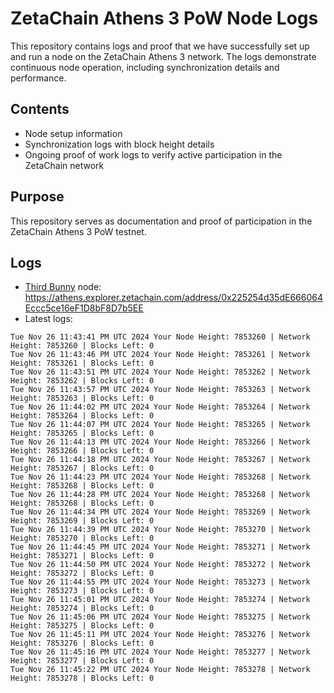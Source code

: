# ZetaChain Athens 3 PoW Node Logs
This repository contains logs and proof that we have successfully set up and run a node on the ZetaChain Athens 3 network. The logs demonstrate continuous node operation, including synchronization details and performance.

## Contents
- Node setup information
- Synchronization logs with block height details
- Ongoing proof of work logs to verify active participation in the ZetaChain network

## Purpose
This repository serves as documentation and proof of participation in the ZetaChain Athens 3 PoW testnet.

## Logs

- [Third Bunny](https://thirdbunny.xyz/) node: https://athens.explorer.zetachain.com/address/0x225254d35dE666064Eccc5ce16eF1D8bF8D7b5EE
- Latest logs:
```
Tue Nov 26 11:43:41 PM UTC 2024 Your Node Height: 7853260 | Network Height: 7853260 | Blocks Left: 0
Tue Nov 26 11:43:46 PM UTC 2024 Your Node Height: 7853261 | Network Height: 7853261 | Blocks Left: 0
Tue Nov 26 11:43:51 PM UTC 2024 Your Node Height: 7853262 | Network Height: 7853262 | Blocks Left: 0
Tue Nov 26 11:43:57 PM UTC 2024 Your Node Height: 7853263 | Network Height: 7853263 | Blocks Left: 0
Tue Nov 26 11:44:02 PM UTC 2024 Your Node Height: 7853264 | Network Height: 7853264 | Blocks Left: 0
Tue Nov 26 11:44:07 PM UTC 2024 Your Node Height: 7853265 | Network Height: 7853265 | Blocks Left: 0
Tue Nov 26 11:44:13 PM UTC 2024 Your Node Height: 7853266 | Network Height: 7853266 | Blocks Left: 0
Tue Nov 26 11:44:18 PM UTC 2024 Your Node Height: 7853267 | Network Height: 7853267 | Blocks Left: 0
Tue Nov 26 11:44:23 PM UTC 2024 Your Node Height: 7853268 | Network Height: 7853268 | Blocks Left: 0
Tue Nov 26 11:44:28 PM UTC 2024 Your Node Height: 7853268 | Network Height: 7853268 | Blocks Left: 0
Tue Nov 26 11:44:34 PM UTC 2024 Your Node Height: 7853269 | Network Height: 7853269 | Blocks Left: 0
Tue Nov 26 11:44:39 PM UTC 2024 Your Node Height: 7853270 | Network Height: 7853270 | Blocks Left: 0
Tue Nov 26 11:44:45 PM UTC 2024 Your Node Height: 7853271 | Network Height: 7853271 | Blocks Left: 0
Tue Nov 26 11:44:50 PM UTC 2024 Your Node Height: 7853272 | Network Height: 7853272 | Blocks Left: 0
Tue Nov 26 11:44:55 PM UTC 2024 Your Node Height: 7853273 | Network Height: 7853273 | Blocks Left: 0
Tue Nov 26 11:45:01 PM UTC 2024 Your Node Height: 7853274 | Network Height: 7853274 | Blocks Left: 0
Tue Nov 26 11:45:06 PM UTC 2024 Your Node Height: 7853275 | Network Height: 7853275 | Blocks Left: 0
Tue Nov 26 11:45:11 PM UTC 2024 Your Node Height: 7853276 | Network Height: 7853276 | Blocks Left: 0
Tue Nov 26 11:45:16 PM UTC 2024 Your Node Height: 7853277 | Network Height: 7853277 | Blocks Left: 0
Tue Nov 26 11:45:22 PM UTC 2024 Your Node Height: 7853278 | Network Height: 7853278 | Blocks Left: 0
```
